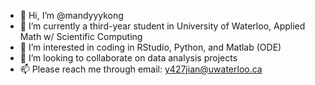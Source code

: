 - 👋 Hi, I’m @mandyyykong
- 🌱 I’m currently a third-year student in University of Waterloo, Applied Math w/ Scientific Computing
- 👀 I’m interested in coding in RStudio, Python, and Matlab (ODE)
- 💞️ I’m looking to collaborate on data analysis projects
- 📫 Please reach me through email: y427jian@uwaterloo.ca

<!---
mandyyykong/mandyyykong is a ✨ special ✨ repository because its `README.md` (this file) appears on your GitHub profile.
You can click the Preview link to take a look at your changes.
--->

